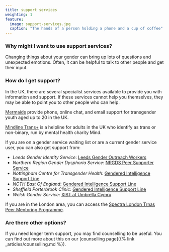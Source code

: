 ```yaml
---
title: support services
weighting: 1
feature:
  image: support-services.jpg
  caption: "The hands of a person holding a phone and a cup of coffee"
---
```


### Why might I want to use support services?

Changing things about your gender can bring up lots of questions and unexpected emotions. Often, it can be helpful to talk to other people and get their input.

### How do I get support?

In the UK, there are several specialist services available to provide you with information and support. If these services cannot help you themselves, they may be able to point you to other people who can help.

[Mermaids](https://mermaidsuk.org.uk/contact-us/) provide phone, online chat, and email support for transgender youth aged up to 20 in the UK.

[Mindline Trans+](http://bristolmind.org.uk/help-and-counselling/mindline-transplus/) is a helpline for adults in the UK who identify as trans or non-binary, run by mental health charity Mind.

If you are on a gender service waiting list or are a current gender service user, you can also get support from:

- *Leeds Gender Identity Service*: [Leeds Gender Outreach Workers](https://www.mesmac.co.uk/our-services/leeds/trans-non-binary-gender-outreach-workers)
- *Northern Region Gender Dysphoria Service*: [NRGDS Peer Supporter Service](https://www.cntw.nhs.uk/services/northern-region-gender-dysphoria-service-specialist-service-walkergate-park/peer-supporter-service/)
- *Nottingham Centre for Transgender Health*: [Gendered Intelligence Support Line](http://genderedintelligence.co.uk/projects/supportline)
- *NCTH East Of England*: [Gendered Intelligence Support Line](http://genderedintelligence.co.uk/projects/supportline)
- *Sheffield Porterbrook Clinic*: [Gendered Intelligence Support Line](http://genderedintelligence.co.uk/projects/supportline)
- *Welsh Gender Service*: [XIST at Umbrella Cymru](https://www.umbrellacymru.co.uk/request-support/)

If you are in the London area, you can access the [Spectra London Trnas Peer Mentoring Programme](https://spectra-london.org.uk/trans-gender-services/trans-peer-mentoring/).

### Are there other options?

If you need longer term support, you may find counselling to be useful. You can find out more about this on our [counselling page]({% link _articles/counselling.md %}).
